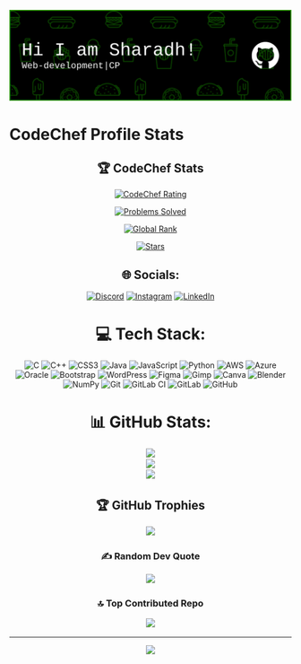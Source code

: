 ![Header](./github-header-image.png)
# CodeChef Profile Stats

<div align="center">

## 🏆 CodeChef Stats
<!-- CodeChef Rating -->
[![CodeChef Rating](https://img.shields.io/badge/dynamic/json?label=Rating&query=$.rating&url=https://competitive-coding-api.herokuapp.com/api/codechef/sharadhnaidu&logo=codechef&logoColor=white&labelColor=000000&color=success)](https://www.codechef.com/users/sharadhnaidu)
<!-- CodeChef Problems Solved -->
[![Problems Solved](https://img.shields.io/badge/dynamic/json?label=Problems%20Solved&query=$.fully_solved.count&url=https://competitive-coding-api.herokuapp.com/api/codechef/sharadhnaidu&logo=codechef&logoColor=white&labelColor=000000&color=success)](https://www.codechef.com/users/sharadhnaidu)
<!-- CodeChef Global Rank -->
[![Global Rank](https://img.shields.io/badge/dynamic/json?label=Global%20Rank&query=$.global_rank&url=https://competitive-coding-api.herokuapp.com/api/codechef/sharadhnaidu&logo=codechef&logoColor=white&labelColor=000000&color=success)](https://www.codechef.com/users/sharadhnaidu)
<!-- CodeChef Stars -->
[![Stars](https://img.shields.io/badge/dynamic/json?label=Stars&query=$.stars&url=https://competitive-coding-api.herokuapp.com/api/codechef/sharadhnaidu&logo=codechef&logoColor=white&labelColor=000000&color=success)](https://www.codechef.com/users/sharadhnaidu)

## 🌐 Socials:
[![Discord](https://img.shields.io/badge/Discord-%237289DA.svg?logo=discord&logoColor=white)](https://discord.gg/mega1ndian) [![Instagram](https://img.shields.io/badge/Instagram-%23E4405F.svg?logo=Instagram&logoColor=white)](https://instagram.com/mega1ndian) [![LinkedIn](https://img.shields.io/badge/LinkedIn-%230077B5.svg?logo=linkedin&logoColor=white)](https://linkedin.com/in/Sharadh-Naidu ) 

# 💻 Tech Stack:
![C](https://img.shields.io/badge/c-%2300599C.svg?style=for-the-badge&logo=c&logoColor=white) ![C++](https://img.shields.io/badge/c++-%2300599C.svg?style=for-the-badge&logo=c%2B%2B&logoColor=white) ![CSS3](https://img.shields.io/badge/css3-%231572B6.svg?style=for-the-badge&logo=css3&logoColor=white) ![Java](https://img.shields.io/badge/java-%23ED8B00.svg?style=for-the-badge&logo=openjdk&logoColor=white)  ![JavaScript](https://img.shields.io/badge/javascript-%23323330.svg?style=for-the-badge&logo=javascript&logoColor=%23F7DF1E) ![Python](https://img.shields.io/badge/python-3670A0?style=for-the-badge&logo=python&logoColor=ffdd54) ![AWS](https://img.shields.io/badge/AWS-%23FF9900.svg?style=for-the-badge&logo=amazon-aws&logoColor=white) ![Azure](https://img.shields.io/badge/azure-%230072C6.svg?style=for-the-badge&logo=microsoftazure&logoColor=white) ![Oracle](https://img.shields.io/badge/Oracle-F80000?style=for-the-badge&logo=oracle&logoColor=white) ![Bootstrap](https://img.shields.io/badge/bootstrap-%238511FA.svg?style=for-the-badge&logo=bootstrap&logoColor=white)  ![WordPress](https://img.shields.io/badge/WordPress-%23117AC9.svg?style=for-the-badge&logo=WordPress&logoColor=white)  ![Figma](https://img.shields.io/badge/figma-%23F24E1E.svg?style=for-the-badge&logo=figma&logoColor=white) ![Gimp](https://img.shields.io/badge/Gimp-657D8B?style=for-the-badge&logo=gimp&logoColor=FFFFFF) ![Canva](https://img.shields.io/badge/Canva-%2300C4CC.svg?style=for-the-badge&logo=Canva&logoColor=white) ![Blender](https://img.shields.io/badge/blender-%23F5792A.svg?style=for-the-badge&logo=blender&logoColor=white) ![NumPy](https://img.shields.io/badge/numpy-%23013243.svg?style=for-the-badge&logo=numpy&logoColor=white) ![Git](https://img.shields.io/badge/git-%23F05033.svg?style=for-the-badge&logo=git&logoColor=white) ![GitLab CI](https://img.shields.io/badge/gitlab%20CI-%23181717.svg?style=for-the-badge&logo=gitlab&logoColor=white) ![GitLab](https://img.shields.io/badge/gitlab-%23181717.svg?style=for-the-badge&logo=gitlab&logoColor=white) ![GitHub](https://img.shields.io/badge/github-%23121011.svg?style=for-the-badge&logo=github&logoColor=white) 
# 📊 GitHub Stats:
![](https://github-readme-stats.vercel.app/api?username=SharadhNaidu&theme=dark&hide_border=false&include_all_commits=false&count_private=false)<br/>
![](https://github-readme-streak-stats.herokuapp.com/?user=SharadhNaidu&theme=dark&hide_border=false)<br/>
![](https://github-readme-stats.vercel.app/api/top-langs/?username=SharadhNaidu&theme=dark&hide_border=false&include_all_commits=false&count_private=false&layout=compact)

## 🏆 GitHub Trophies
![](https://github-profile-trophy.vercel.app/?username=SharadhNaidu&theme=radical&no-frame=false&no-bg=true&margin-w=4)

### ✍️ Random Dev Quote
![](https://quotes-github-readme.vercel.app/api?type=horizontal&theme=radical)

### 🔝 Top Contributed Repo
![](https://github-contributor-stats.vercel.app/api?username=SharadhNaidu&limit=5&theme=radical&combine_all_yearly_contributions=true)

---
[![](https://visitcount.itsvg.in/api?id=SharadhNaidu&icon=0&color=0)](https://visitcount.itsvg.in)


